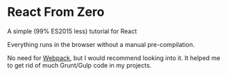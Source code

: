# React From Zero

A simple (99% ES2015 less) tutorial for React 

Everything runs in the browser without a manual pre-compilation.

No need for [Webpack](https://webpack.github.io/), but I would recommend looking into it. It helped me to get rid of much Grunt/Gulp code in my projects.
